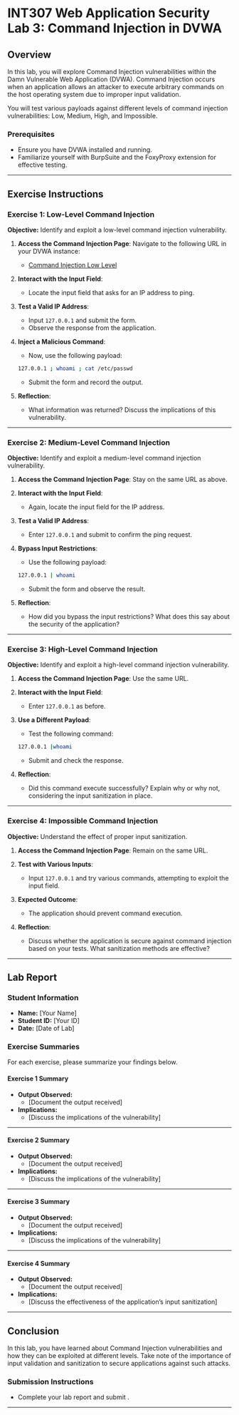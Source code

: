 

# INT307 Web Application Security  Lab 3: Command Injection in DVWA

## Overview

In this lab, you will explore Command Injection vulnerabilities within the Damn Vulnerable Web Application (DVWA). Command Injection occurs when an application allows an attacker to execute arbitrary commands on the host operating system due to improper input validation.

You will test various payloads against different levels of command injection vulnerabilities: Low, Medium, High, and Impossible.

### Prerequisites

- Ensure you have DVWA installed and running.
- Familiarize yourself with BurpSuite and the FoxyProxy extension for effective testing.

---

## Exercise Instructions

### **Exercise 1: Low-Level Command Injection**

**Objective:** Identify and exploit a low-level command injection vulnerability.

1. **Access the Command Injection Page**: Navigate to the following URL in your DVWA instance:
   - [Command Injection Low Level](http://localhost/DVWA/vulnerabilities/exec/)
   
2. **Interact with the Input Field**:
   - Locate the input field that asks for an IP address to ping.

3. **Test a Valid IP Address**:
   - Input `127.0.0.1` and submit the form.
   - Observe the response from the application.

4. **Inject a Malicious Command**:
   - Now, use the following payload:
   ```bash
   127.0.0.1 ; whoami ; cat /etc/passwd
   ```
   - Submit the form and record the output.

5. **Reflection**:
   - What information was returned? Discuss the implications of this vulnerability.

---

### **Exercise 2: Medium-Level Command Injection**

**Objective:** Identify and exploit a medium-level command injection vulnerability.

1. **Access the Command Injection Page**: Stay on the same URL as above.

2. **Interact with the Input Field**:
   - Again, locate the input field for the IP address.

3. **Test a Valid IP Address**:
   - Enter `127.0.0.1` and submit to confirm the ping request.

4. **Bypass Input Restrictions**:
   - Use the following payload:
   ```bash
   127.0.0.1 | whoami
   ```
   - Submit the form and observe the result.

5. **Reflection**:
   - How did you bypass the input restrictions? What does this say about the security of the application?

---

### **Exercise 3: High-Level Command Injection**

**Objective:** Identify and exploit a high-level command injection vulnerability.

1. **Access the Command Injection Page**: Use the same URL.

2. **Interact with the Input Field**:
   - Enter `127.0.0.1` as before.

3. **Use a Different Payload**:
   - Test the following command:
   ```bash
   127.0.0.1 |whoami
   ```
   - Submit and check the response.

4. **Reflection**:
   - Did this command execute successfully? Explain why or why not, considering the input sanitization in place.

---

### **Exercise 4: Impossible Command Injection**

**Objective:** Understand the effect of proper input sanitization.

1. **Access the Command Injection Page**: Remain on the same URL.

2. **Test with Various Inputs**:
   - Input `127.0.0.1` and try various commands, attempting to exploit the input field.

3. **Expected Outcome**:
   - The application should prevent command execution.

4. **Reflection**:
   - Discuss whether the application is secure against command injection based on your tests. What sanitization methods are effective?

---

## Lab Report

### **Student Information**

- **Name:** [Your Name]  
- **Student ID:** [Your ID]  
- **Date:** [Date of Lab]  

### **Exercise Summaries**

For each exercise, please summarize your findings below.

#### **Exercise 1 Summary**
- **Output Observed:**
  - [Document the output received]
- **Implications:**
  - [Discuss the implications of the vulnerability]

---

#### **Exercise 2 Summary**
- **Output Observed:**
  - [Document the output received]
- **Implications:**
  - [Discuss the implications of the vulnerability]

---

#### **Exercise 3 Summary**
- **Output Observed:**
  - [Document the output received]
- **Implications:**
  - [Discuss the implications of the vulnerability]

---

#### **Exercise 4 Summary**
- **Output Observed:**
  - [Document the output received]
- **Implications:**
  - [Discuss the effectiveness of the application’s input sanitization]

---

## Conclusion

In this lab, you have learned about Command Injection vulnerabilities and how they can be exploited at different levels. Take note of the importance of input validation and sanitization to secure applications against such attacks.

### **Submission Instructions**
- Complete your lab report and submit .

---

